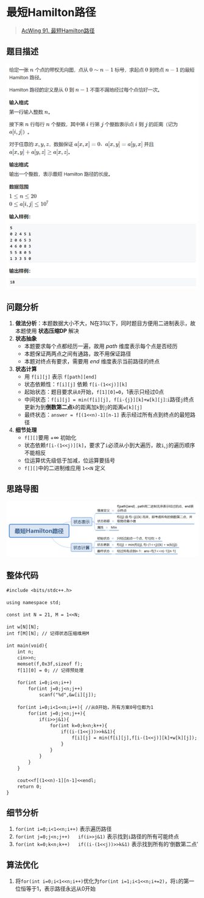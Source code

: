# 最短Hamilton路径
> [AcWing 91. 最短Hamilton路径](https://www.acwing.com/activity/content/problem/content/1011/)

## 题目描述
![最短Hamilton路径题目](image/最短Hamilton路径题目.png)

## 问题分析
1. **做法分析**：本题数据大小不大，N在31以下，同时题目方便用二进制表示，故本题使用 **状态压缩DP** 解决
2. **状态抽象**
   - 本题要求每个点都经历一遍，故用 *path* 维度表示每个点是否经历
   - 本题保证两两点之间有通路，故不用保证路径
   - 本题对终点有要求，需要用 *end* 维度表示当前路径的终点
3. **状态计算**
   - 用 `f[i][j]` 表示 `f[path][end]`
   - 状态依赖性：`f[i][j]` 依赖 `f[i-(1<<j)][k]` 
   - 起始状态：题目要求从`0`开始，`f[1][0]=0`，1表示只经过0点
   - 中间状态：`f[i][j] = min(f[i][j], f[i-{j}][k]+w[k][j]`:`i`路径`j`终点更新为到**倒数第二点**`k`的距离加`k`到`j`的距离`w[k][j]`
   - 最终状态：`answer = f[(1<<n)-1][n-1]` 表示经过所有点到终点的最短路径
4. **细节处理**
   - `f[][]`要用 $+\infty$ 初始化
   - 状态依赖`f[i-(1<<j)][k]`，要求了`i`必须从小到大遍历，故`i`,`j`的遍历顺序不能相反
   - 位运算优先级低于加减，位运算要括号
   - `f[][]`中的二进制维应用 `1<<N` 定义

## 思路导图
![最短Hamilton路径](image/最短Hamilton路径.png)

## 整体代码
```
#include <bits/stdc++.h>

using namespace std;

const int N = 21, M = 1<<N;

int w[N][N];
int f[M][N]; // 记得状态压缩维用M

int main(void){
    int n;
    cin>>n;
    memset(f,0x3f,sizeof f);
    f[1][0] = 0; // 记得预处理
    
    for(int i=0;i<n;i++)
        for(int j=0;j<n;j++)
            scanf("%d",&w[i][j]);
        
    for(int i=0;i<1<<n;i++){ //从0开始，所有方案0号位都为1
        for(int j=0;j<n;j++){
            if(i>>j&1){
                for(int k=0;k<n;k++){
                    if((i-(1<<j))>>k&1){
                        f[i][j] = min(f[i][j],f[i-(1<<j)][k]+w[k][j]);
                    }
                }
            }
        }
    }
    
    cout<<f[(1<<n)-1][n-1]<<endl;
    return 0;
}
```

## 细节分析
1. `for(int i=0;i<1<<n;i++)` 表示遍历路径
2. `for(int j=0;j<n;j++)   if(i>>j&1)` 表示找到`i`路径的所有可能终点
3. `for(int k=0;k<n;k++)   if((i-(1<<j))>>k&1)` 表示找到所有的‘倒数第二点’

## 算法优化
1. 将`for(int i=0;i<1<<n;i++)`优化为`for(int i=1;i<1<<n;i+=2)`，将`i`的第一位恒等于1，表示路径永远从0开始
















